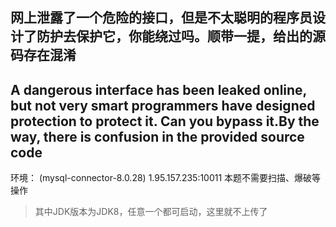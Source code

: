 ## 网上泄露了一个危险的接口，但是不太聪明的程序员设计了防护去保护它，你能绕过吗。顺带一提，给出的源码存在混淆

## A dangerous interface has been leaked online, but not very smart  programmers have designed protection to protect it. Can you bypass it.By the way, there is confusion in the provided source code

环境：
 (mysql-connector-8.0.28)
 1.95.157.235:10011
 本题不需要扫描、爆破等操作

> 其中JDK版本为JDK8，任意一个都可启动，这里就不上传了